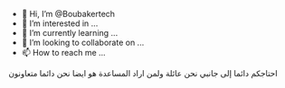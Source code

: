- 👋 Hi, I’m @Boubakertech
- 👀 I’m interested in ...
- 🌱 I’m currently learning ...
- 💞️ I’m looking to collaborate on ...
- 📫 How to reach me ...

<!---
Boubakertech/Boubakertech is a ✨ special ✨ repository because its `README.md` (this file) appears on your GitHub profile.
You can click the Preview link to take a look at your changes.
--->احتاجكم دائما إلى جانبي نحن عائلة ولمن اراد المساعدة هو ايضا نحن دائما متعاونون


